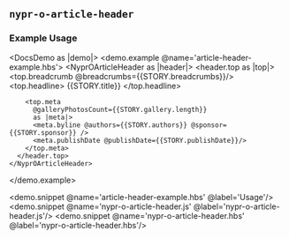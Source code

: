 ## `nypr-o-article-header`

### Example Usage

<DocsDemo as |demo|>
  <demo.example @name='article-header-example.hbs'>
    <NyprOArticleHeader as |header|>
      <header.top as |top|>
        <top.breadcrumb @breadcrumbs={{STORY.breadcrumbs}}/>
        <top.headline>
          {{STORY.title}}
        </top.headline>

        <top.meta
          @galleryPhotosCount={{STORY.gallery.length}}
          as |meta|>
          <meta.byline @authors={{STORY.authors}} @sponsor={{STORY.sponsor}} />
          <meta.publishDate @publishDate={{STORY.publishDate}}/>
        </top.meta>
      </header.top>
    </NyprOArticleHeader>
  </demo.example>

  <demo.snippet @name='article-header-example.hbs' @label='Usage'/>
  <demo.snippet @name='nypr-o-article-header.js' @label='nypr-o-article-header.js'/>
  <demo.snippet @name='nypr-o-article-header.hbs' @label='nypr-o-article-header.hbs'/>
</DocsDemo>
